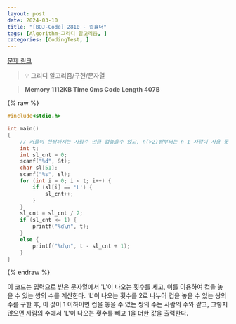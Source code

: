 ```yaml
---
layout: post
date: 2024-03-10
title: "[BOJ-Code] 2810 - 컵홀더"
tags: [Algorithm-그리디 알고리즘, ]
categories: [CodingTest, ]
---
```


[문제 링크](https://www.acmicpc.net/problem/2810)


> 💡 그리디 알고리즘/구현/문자열


> **Memory   1112KB                                   Time   0ms                                Code Length   407B**



{% raw %}
```c++
#include<stdio.h>

int main()
{
	// 커플이 한쌍까지는 사람수 만큼 컵놓을수 있고, n(>2)쌍부터는 n-1 사람이 사용 못함
	int t;
	int sl_cnt = 0;
	scanf("%d", &t);
	char sl[51];
	scanf("%s", sl);
	for (int i = 0; i < t; i++) {
		if (sl[i] == 'L') {
			sl_cnt++;
		}
	}
	sl_cnt = sl_cnt / 2;
	if (sl_cnt <= 1) {
		printf("%d\n", t);
	}
	else {
		printf("%d\n", t - sl_cnt + 1);
	}
}
```
{% endraw %}



이 코드는 입력으로 받은 문자열에서 'L'이 나오는 횟수를 세고, 이를 이용하여 컵을 놓을 수 있는 쌍의 수를 계산한다. 'L'이 나오는 횟수를 2로 나누어 컵을 놓을 수 있는 쌍의 수를 구한 후, 이 값이 1 이하이면 컵을 놓을 수 있는 쌍의 수는 사람의 수와 같고, 그렇지 않으면 사람의 수에서 'L'이 나오는 횟수를 빼고 1을 더한 값을 출력한다.

